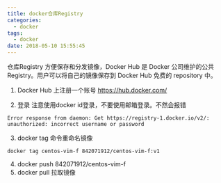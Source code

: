 ```yaml
---
title: docker仓库Registry
categories:
  - docker
tags:
  - docker
date: 2018-05-10 15:55:45
---
```


仓库Registry 方便保存和分发镜像，Docker Hub 是 Docker 公司维护的公共 Registry。用户可以将自己的镜像保存到 Docker Hub 免费的 repository 中。

1. Docker Hub 上注册一个账号
https://hub.docker.com/

2. 登录
注意使用docker id登录，不要使用邮箱登录。不然会报错
```
Error response from daemon: Get https://registry-1.docker.io/v2/: unauthorized: incorrect username or password
```

3. docker tag 命令重命名镜像
```
docker tag centos-vim-f 842071912/centos-vim-f:v1
```

4. docker push 842071912/centos-vim-f
5. docker pull 拉取镜像
